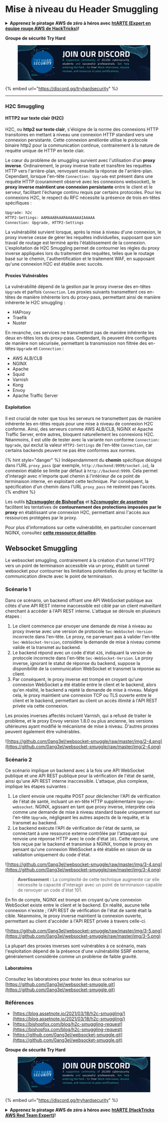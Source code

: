 # Mise à niveau du Header Smuggling

<details>

<summary><strong>Apprenez le piratage AWS de zéro à héros avec</strong> <a href="https://training.hacktricks.xyz/courses/arte"><strong>htARTE (Expert en équipe rouge AWS de HackTricks)</strong></a><strong>!</strong></summary>

Autres façons de soutenir HackTricks :

* Si vous souhaitez voir votre **entreprise annoncée dans HackTricks** ou **télécharger HackTricks en PDF**, consultez les [**PLANS D'ABONNEMENT**](https://github.com/sponsors/carlospolop) !
* Obtenez le [**swag officiel PEASS & HackTricks**](https://peass.creator-spring.com)
* Découvrez [**La famille PEASS**](https://opensea.io/collection/the-peass-family), notre collection exclusive de [**NFTs**](https://opensea.io/collection/the-peass-family)
* **Rejoignez le** 💬 [**groupe Discord**](https://discord.gg/hRep4RUj7f) ou le [**groupe Telegram**](https://t.me/peass) ou **suivez-nous** sur **Twitter** 🐦 [**@carlospolopm**](https://twitter.com/hacktricks\_live)**.**
* **Partagez vos astuces de piratage en soumettant des PR aux** [**HackTricks**](https://github.com/carlospolop/hacktricks) et [**HackTricks Cloud**](https://github.com/carlospolop/hacktricks-cloud) github repos.

</details>

**Groupe de sécurité Try Hard**

<figure><img src="/.gitbook/assets/telegram-cloud-document-1-5159108904864449420.jpg" alt=""><figcaption></figcaption></figure>

{% embed url="https://discord.gg/tryhardsecurity" %}

***

### H2C Smuggling <a href="#http2-over-cleartext-h2c" id="http2-over-cleartext-h2c"></a>

#### HTTP2 sur texte clair (H2C) <a href="#http2-over-cleartext-h2c" id="http2-over-cleartext-h2c"></a>

H2C, ou **http2 sur texte clair**, s'éloigne de la norme des connexions HTTP transitoires en mettant à niveau une connexion HTTP standard vers une connexion persistante. Cette connexion améliorée utilise le protocole binaire http2 pour la communication continue, contrairement à la nature de requête unique de HTTP en texte clair.

Le cœur du problème de smuggling survient avec l'utilisation d'un **proxy inverse**. Ordinairement, le proxy inverse traite et transfère les requêtes HTTP vers l'arrière-plan, renvoyant ensuite la réponse de l'arrière-plan. Cependant, lorsque l'en-tête `Connection: Upgrade` est présent dans une requête HTTP (couramment observé avec les connexions websocket), le **proxy inverse maintient une connexion persistante** entre le client et le serveur, facilitant l'échange continu requis par certains protocoles. Pour les connexions H2C, le respect du RFC nécessite la présence de trois en-têtes spécifiques :
```
Upgrade: h2c
HTTP2-Settings: AAMAAABkAARAAAAAAAIAAAAA
Connection: Upgrade, HTTP2-Settings
```
La vulnérabilité survient lorsque, après la mise à niveau d'une connexion, le proxy inverse cesse de gérer les requêtes individuelles, supposant que son travail de routage est terminé après l'établissement de la connexion. L'exploitation de H2C Smuggling permet de contourner les règles du proxy inverse appliquées lors du traitement des requêtes, telles que le routage basé sur le chemin, l'authentification et le traitement WAF, en supposant qu'une connexion H2C est établie avec succès.

#### Proxies Vulnérables <a href="#exploitation" id="exploitation"></a>

La vulnérabilité dépend de la gestion par le proxy inverse des en-têtes `Upgrade` et parfois `Connection`. Les proxies suivants transmettent ces en-têtes de manière inhérente lors du proxy-pass, permettant ainsi de manière inhérente le H2C smuggling :

* HAProxy
* Traefik
* Nuster

En revanche, ces services ne transmettent pas de manière inhérente les deux en-têtes lors du proxy-pass. Cependant, ils peuvent être configurés de manière non sécurisée, permettant la transmission non filtrée des en-têtes `Upgrade` et `Connection` :

* AWS ALB/CLB
* NGINX
* Apache
* Squid
* Varnish
* Kong
* Envoy
* Apache Traffic Server

#### Exploitation <a href="#exploitation" id="exploitation"></a>

Il est crucial de noter que tous les serveurs ne transmettent pas de manière inhérente les en-têtes requis pour une mise à niveau de connexion H2C conforme. Ainsi, des serveurs comme AWS ALB/CLB, NGINX et Apache Traffic Server, entre autres, bloquent naturellement les connexions H2C. Néanmoins, il est utile de tester avec la variante non conforme `Connection: Upgrade`, qui exclut la valeur `HTTP2-Settings` de l'en-tête `Connection`, car certains backends peuvent ne pas être conformes aux normes.

{% hint style="danger" %}
Indépendamment du **chemin** spécifique désigné dans l'URL `proxy_pass` (par exemple, `http://backend:9999/socket.io`), la connexion établie se limite par défaut à `http://backend:9999`. Cela permet d'interagir avec n'importe quel chemin à l'intérieur de ce point de terminaison interne, en exploitant cette technique. Par conséquent, la spécification d'un chemin dans l'URL `proxy_pass` ne restreint pas l'accès.
{% endhint %}

Les outils [**h2csmuggler de BishopFox**](https://github.com/BishopFox/h2csmuggler) et [**h2csmuggler de assetnote**](https://github.com/assetnote/h2csmuggler) facilitent les tentatives de **contournement des protections imposées par le proxy** en établissant une connexion H2C, permettant ainsi l'accès aux ressources protégées par le proxy.

Pour plus d'informations sur cette vulnérabilité, en particulier concernant NGINX, consultez [**cette ressource détaillée**](../network-services-pentesting/pentesting-web/nginx.md#proxy\_set\_header-upgrade-and-connection).

## Websocket Smuggling

Le websocket smuggling, contrairement à la création d'un tunnel HTTP2 vers un point de terminaison accessible via un proxy, établit un tunnel websocket pour contourner les limitations potentielles du proxy et faciliter la communication directe avec le point de terminaison.

### Scénario 1

Dans ce scénario, un backend offrant une API WebSocket publique aux côtés d'une API REST interne inaccessible est ciblé par un client malveillant cherchant à accéder à l'API REST interne. L'attaque se déroule en plusieurs étapes :

1. Le client commence par envoyer une demande de mise à niveau au proxy inverse avec une version de protocole `Sec-WebSocket-Version` incorrecte dans l'en-tête. Le proxy, ne parvenant pas à valider l'en-tête `Sec-WebSocket-Version`, considère la demande de mise à niveau comme valide et la transmet au backend.
2. Le backend répond avec un code d'état `426`, indiquant la version de protocole incorrecte dans l'en-tête `Sec-WebSocket-Version`. Le proxy inverse, ignorant le statut de réponse du backend, suppose la disponibilité de la communication WebSocket et transmet la réponse au client.
3. Par conséquent, le proxy inverse est trompé en croyant qu'une connexion WebSocket a été établie entre le client et le backend, alors qu'en réalité, le backend a rejeté la demande de mise à niveau. Malgré cela, le proxy maintient une connexion TCP ou TLS ouverte entre le client et le backend, permettant au client un accès illimité à l'API REST privée via cette connexion.

Les proxies inverses affectés incluent Varnish, qui a refusé de traiter le problème, et le proxy Envoy version 1.8.0 ou plus ancienne, les versions ultérieures ayant modifié le mécanisme de mise à niveau. D'autres proxies peuvent également être vulnérables.

![https://github.com/0ang3el/websocket-smuggle/raw/master/img/2-4.png](https://github.com/0ang3el/websocket-smuggle/raw/master/img/2-4.png)

### Scénario 2

Ce scénario implique un backend avec à la fois une API WebSocket publique et une API REST publique pour la vérification de l'état de santé, ainsi qu'une API REST interne inaccessible. L'attaque, plus complexe, implique les étapes suivantes :

1. Le client envoie une requête POST pour déclencher l'API de vérification de l'état de santé, incluant un en-tête HTTP supplémentaire `Upgrade: websocket`. NGINX, agissant en tant que proxy inverse, interprète cela comme une demande de mise à niveau standard basée uniquement sur l'en-tête `Upgrade`, négligeant les autres aspects de la requête, et la transmet au backend.
2. Le backend exécute l'API de vérification de l'état de santé, se connectant à une ressource externe contrôlée par l'attaquant qui renvoie une réponse HTTP avec le code d'état `101`. Cette réponse, une fois reçue par le backend et transmise à NGINX, trompe le proxy en pensant qu'une connexion WebSocket a été établie en raison de sa validation uniquement du code d'état.

![https://github.com/0ang3el/websocket-smuggle/raw/master/img/3-4.png](https://github.com/0ang3el/websocket-smuggle/raw/master/img/3-4.png)

> **Avertissement :** La complexité de cette technique augmente car elle nécessite la capacité d'interagir avec un point de terminaison capable de renvoyer un code d'état 101.

En fin de compte, NGINX est trompé en croyant qu'une connexion WebSocket existe entre le client et le backend. En réalité, aucune telle connexion n'existe ; l'API REST de vérification de l'état de santé était la cible. Néanmoins, le proxy inverse maintient la connexion ouverte, permettant au client d'accéder à l'API REST privée à travers celle-ci.

![https://github.com/0ang3el/websocket-smuggle/raw/master/img/3-5.png](https://github.com/0ang3el/websocket-smuggle/raw/master/img/3-5.png)

La plupart des proxies inverses sont vulnérables à ce scénario, mais l'exploitation dépend de la présence d'une vulnérabilité SSRF externe, généralement considérée comme un problème de faible gravité.

#### Laboratoires

Consultez les laboratoires pour tester les deux scénarios sur [https://github.com/0ang3el/websocket-smuggle.git](https://github.com/0ang3el/websocket-smuggle.git)

### Références

* [https://blog.assetnote.io/2021/03/18/h2c-smuggling/](https://blog.assetnote.io/2021/03/18/h2c-smuggling/)
* [https://bishopfox.com/blog/h2c-smuggling-request](https://bishopfox.com/blog/h2c-smuggling-request)
* [https://github.com/0ang3el/websocket-smuggle.git](https://github.com/0ang3el/websocket-smuggle.git)


**Groupe de sécurité Try Hard**

<figure><img src="/.gitbook/assets/telegram-cloud-document-1-5159108904864449420.jpg" alt=""><figcaption></figcaption></figure>

{% embed url="https://discord.gg/tryhardsecurity" %}

<details>

<summary><strong>Apprenez le piratage AWS de zéro à héros avec</strong> <a href="https://training.hacktricks.xyz/courses/arte"><strong>htARTE (HackTricks AWS Red Team Expert)</strong></a><strong>!</strong></summary>

Autres moyens de soutenir HackTricks :

* Si vous souhaitez voir votre **entreprise annoncée dans HackTricks** ou **télécharger HackTricks en PDF**, consultez les [**PLANS D'ABONNEMENT**](https://github.com/sponsors/carlospolop) !
* Obtenez le [**swag officiel PEASS & HackTricks**](https://peass.creator-spring.com)
* Découvrez [**The PEASS Family**](https://opensea.io/collection/the-peass-family), notre collection exclusive de [**NFTs**](https://opensea.io/collection/the-peass-family)
* **Rejoignez** 💬 le [**groupe Discord**](https://discord.gg/hRep4RUj7f) ou le [**groupe Telegram**](https://t.me/peass) ou **suivez** nous sur **Twitter** 🐦 [**@carlospolopm**](https://twitter.com/hacktricks\_live)**.**
* **Partagez vos astuces de piratage en soumettant des PR aux** [**dépôts GitHub HackTricks**](https://github.com/carlospolop/hacktricks) et [**HackTricks Cloud**](https://github.com/carlospolop/hacktricks-cloud).

</details>

